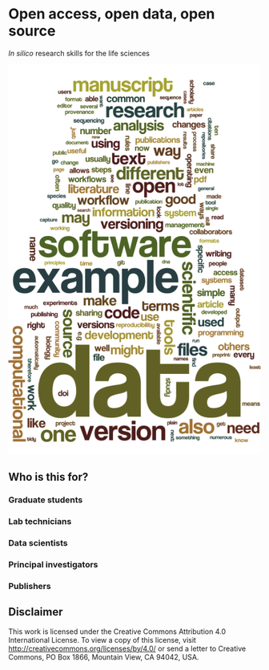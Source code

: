 Open access, open data, open source
===================================

_In silico_ research skills for the life sciences

![Word cloud of terms in the text](wordle.png)

Who is this for?
----------------
### Graduate students

### Lab technicians

### Data scientists

### Principal investigators

### Publishers

Disclaimer
----------

This work is licensed under the Creative Commons Attribution 4.0 International License. To view a copy of this license, visit http://creativecommons.org/licenses/by/4.0/ or send a letter to Creative Commons, PO Box 1866, Mountain View, CA 94042, USA.
